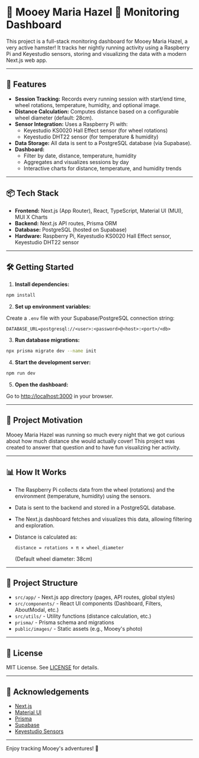 # 🐹 Mooey Maria Hazel 🐹 Monitoring Dashboard

This project is a full-stack monitoring dashboard for Mooey Maria Hazel, a very active hamster! It tracks her nightly running activity using a Raspberry Pi and Keyestudio sensors, storing and visualizing the data with a modern Next.js web app.

---

## 🚀 Features

- **Session Tracking:** Records every running session with start/end time, wheel rotations, temperature, humidity, and optional image.
- **Distance Calculation:** Computes distance based on a configurable wheel diameter (default: 28cm).
- **Sensor Integration:** Uses a Raspberry Pi with:
  - Keyestudio KS0020 Hall Effect sensor (for wheel rotations)
  - Keyestudio DHT22 sensor (for temperature & humidity)
- **Data Storage:** All data is sent to a PostgreSQL database (via Supabase).
- **Dashboard:**
  - Filter by date, distance, temperature, humidity
  - Aggregates and visualizes sessions by day
  - Interactive charts for distance, temperature, and humidity trends

---

## 📦 Tech Stack

- **Frontend:** Next.js (App Router), React, TypeScript, Material UI (MUI), MUI X Charts
- **Backend:** Next.js API routes, Prisma ORM
- **Database:** PostgreSQL (hosted on Supabase)
- **Hardware:** Raspberry Pi, Keyestudio KS0020 Hall Effect sensor, Keyestudio DHT22 sensor

---

## 🛠️ Getting Started

1. **Install dependencies:**

```bash
npm install
```

2. **Set up environment variables:**

Create a `.env` file with your Supabase/PostgreSQL connection string:

```
DATABASE_URL=postgresql://<user>:<password>@<host>:<port>/<db>
```

3. **Run database migrations:**

```bash
npx prisma migrate dev --name init
```

4. **Start the development server:**

```bash
npm run dev
```

5. **Open the dashboard:**

Go to [http://localhost:3000](http://localhost:3000) in your browser.

---

## 📝 Project Motivation

Mooey Maria Hazel was running so much every night that we got curious about how much distance she would actually cover! This project was created to answer that question and to have fun visualizing her activity.

---

## 📊 How It Works

- The Raspberry Pi collects data from the wheel (rotations) and the environment (temperature, humidity) using the sensors.
- Data is sent to the backend and stored in a PostgreSQL database.
- The Next.js dashboard fetches and visualizes this data, allowing filtering and exploration.
- Distance is calculated as:

  ```
  distance = rotations × π × wheel_diameter
  ```

  (Default wheel diameter: 38cm)

---

## 📁 Project Structure

- `src/app/` - Next.js app directory (pages, API routes, global styles)
- `src/components/` - React UI components (Dashboard, Filters, AboutModal, etc.)
- `src/utils/` - Utility functions (distance calculation, etc.)
- `prisma/` - Prisma schema and migrations
- `public/images/` - Static assets (e.g., Mooey's photo)

---

## 📜 License

MIT License. See [LICENSE](LICENSE) for details.

---

## 🙏 Acknowledgements

- [Next.js](https://nextjs.org)
- [Material UI](https://mui.com)
- [Prisma](https://www.prisma.io/)
- [Supabase](https://supabase.com/)
- [Keyestudio Sensors](https://www.keyestudio.com/)

---

Enjoy tracking Mooey's adventures! 🐹
